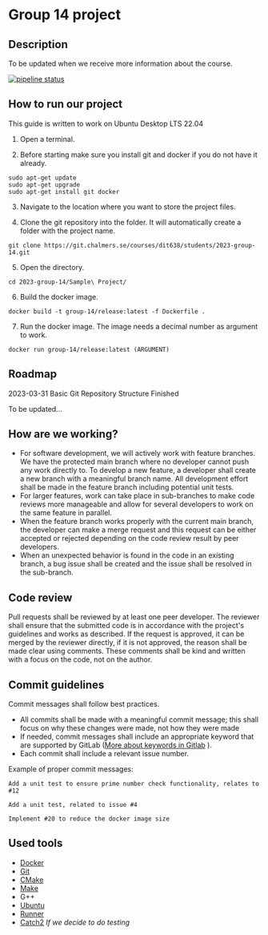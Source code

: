 # Group 14 project

## Description
To be updated when we receive more information about the course.


[![pipeline status](https://git.chalmers.se/courses/dit638/students/2023-group-14/badges/main/pipeline.svg)](https://git.chalmers.se/courses/dit638/students/2023-group-14/-/commits/main) 

## How to run our project

This guide is written to work on Ubuntu Desktop LTS 22.04

1. Open a terminal.

2. Before starting make sure you install git and docker if you do not have it already.
```
sudo apt-get update
sudo apt-get upgrade
sudo apt-get install git docker
```
3. Navigate to the location where you want to store the project files.

4. Clone the git repository into the folder. It will automatically create a folder with the project name.
```
git clone https://git.chalmers.se/courses/dit638/students/2023-group-14.git
```

5. Open the directory.
```
cd 2023-group-14/Sample\ Project/
```

6. Build the docker image.
```
docker build -t group-14/release:latest -f Dockerfile .
```

7. Run the docker image. The image needs a decimal number as argument to work.
```
docker run group-14/release:latest (ARGUMENT)
```

## Roadmap
2023-03-31 Basic Git Repository Structure Finished

To be updated...

## How are we working?
- For software development, we will actively work with feature branches. We have the protected main branch where no developer cannot push any work directly to. To develop a new feature, a developer shall create a new branch with a meaningful branch name. All development effort shall be made in the feature branch including potential unit tests. 
- For larger features, work can take place in sub-branches to make code reviews more manageable and allow for several developers to work on the same feature in parallel.
- When the feature branch works properly with the current main branch, the developer can make a merge request and this request can be either accepted or rejected depending on the code review result by peer developers.
- When an unexpected behavior is found in the code in an existing branch, a bug issue shall be created and the issue shall be resolved in the sub-branch.

## Code review
Pull requests shall be reviewed by at least one peer developer. The reviewer shall ensure that the submitted code is in accordance with the project's guidelines and works as described. If the request is approved, it can be merged by the reviewer directly, if it is not approved, the reason shall be made clear using comments. These comments shall be kind and written with a focus on the code, not on the author.

## Commit guidelines
Commit messages shall follow best practices. 
- All commits shall be made with a meaningful commit message; this shall focus on why these changes were made, not how they were made
- If needed, commit messages shall include an appropriate keyword that are supported by GitLab ([More about keywords in Gitlab](https://docs.gitlab.com/ee/user/project/issues/managing_issues.html#default-closing-pattern) ).
- Each commit shall include a relevant issue number.

Example of proper commit messages:
```
Add a unit test to ensure prime number check functionality, relates to #12
```
```
Add a unit test, related to issue #4
```
```
Implement #20 to reduce the docker image size
```

## Used tools
- [Docker](https://www.docker.com/)
- [Git](https://git-scm.com/)
- [CMake](https://cmake.org/)
- [Make](https://www.gnu.org/software/make/manual/make.html) 
- G++
- [Ubuntu](https://ubuntu.com/)
- [Runner](https://docs.gitlab.com/runner/)
- [Catch2](https://github.com/catchorg/Catch2) *If we decide to do testing*

